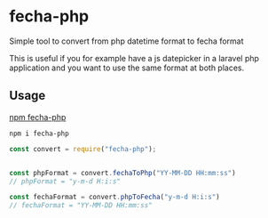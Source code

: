 # fecha-php

Simple tool to convert from php datetime format to fecha format

This is useful if you for example have a js datepicker in a laravel php application and you want to use the same format at both places.

## Usage

[npm fecha-php](https://www.npmjs.com/package/fecha-php)
```
npm i fecha-php
```

```js
const convert = require("fecha-php");


const phpFormat = convert.fechaToPhp("YY-MM-DD HH:mm:ss")
// phpFormat = "y-m-d H:i:s"

const fechaFormat = convert.phpToFecha("y-m-d H:i:s")
// fechaFormat = "YY-MM-DD HH:mm:ss"
```